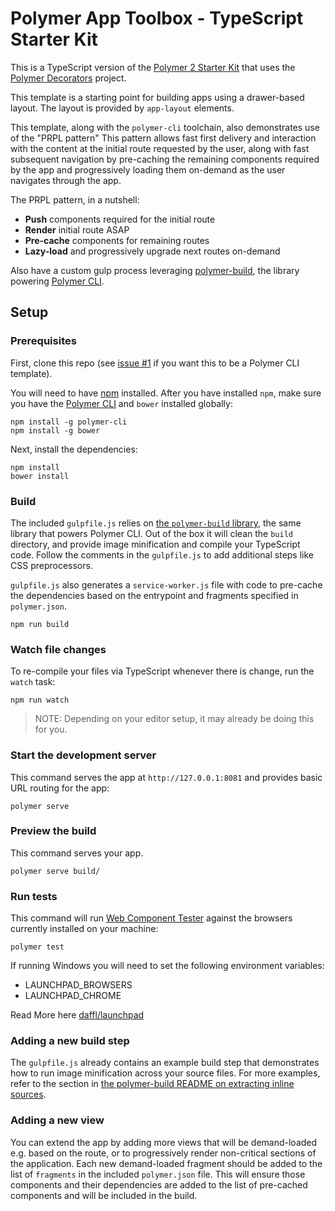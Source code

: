 # Polymer App Toolbox - TypeScript Starter Kit

This is a TypeScript version of the [Polymer 2 Starter Kit](https://github.com/PolymerElements/polymer-starter-kit) that uses the [Polymer Decorators](https://github.com/Polymer/polymer-decorators) project.

This template is a starting point for building apps using a drawer-based
layout. The layout is provided by `app-layout` elements.

This template, along with the `polymer-cli` toolchain, also demonstrates use
of the "PRPL pattern" This pattern allows fast first delivery and interaction with
the content at the initial route requested by the user, along with fast subsequent
navigation by pre-caching the remaining components required by the app and
progressively loading them on-demand as the user navigates through the app.

The PRPL pattern, in a nutshell:

* **Push** components required for the initial route
* **Render** initial route ASAP
* **Pre-cache** components for remaining routes
* **Lazy-load** and progressively upgrade next routes on-demand

Also have a custom gulp process leveraging [polymer-build](https://github.com/Polymer/polymer-build),
the library powering [Polymer CLI](https://github.com/Polymer/polymer-cli).

## Setup

### Prerequisites

First, clone this repo (see [issue #1](https://github.com/virtua-tech/polymer-typescript-starter-kit/issues/1) 
if you want this to be a Polymer CLI template).

You will need to have [npm](https://www.npmjs.com/) installed. After you have installed `npm`, make sure you have the 
[Polymer CLI](https://github.com/Polymer/polymer-cli) and `bower` installed globally:

    npm install -g polymer-cli
    npm install -g bower

Next, install the dependencies:

    npm install
    bower install 

### Build

The included `gulpfile.js` relies on [the `polymer-build` library](https://github.com/Polymer/polymer-build),
the same library that powers Polymer CLI. Out of the box it will clean the
`build` directory, and provide image minification and compile your TypeScript code. Follow the comments in the
`gulpfile.js` to add additional steps like CSS preprocessors.

`gulpfile.js` also generates a `service-worker.js` file with code to pre-cache
the dependencies based on the entrypoint and fragments specified in
`polymer.json`.

    npm run build

### Watch file changes

To re-compile your files via TypeScript whenever there is change, run the `watch` task:

    npm run watch
    
> NOTE: Depending on your editor setup, it may already be doing this for you.

### Start the development server

This command serves the app at `http://127.0.0.1:8081` and provides basic URL
routing for the app:

    polymer serve
    
### Preview the build

This command serves your app.

    polymer serve build/

### Run tests

This command will run [Web Component Tester](https://github.com/Polymer/web-component-tester)
against the browsers currently installed on your machine:

    polymer test

If running Windows you will need to set the following environment variables:

- LAUNCHPAD_BROWSERS
- LAUNCHPAD_CHROME

Read More here [daffl/launchpad](https://github.com/daffl/launchpad#environment-variables-impacting-local-browsers-detection)

### Adding a new build step

The `gulpfile.js` already contains an example build step that demonstrates how
to run image minification across your source files. For more examples, refer to
the section in [the polymer-build README on extracting inline sources](https://github.com/Polymer/polymer-build#extracting-inlined-cssjs).

### Adding a new view

You can extend the app by adding more views that will be demand-loaded
e.g. based on the route, or to progressively render non-critical sections of the
application. Each new demand-loaded fragment should be added to the list of
`fragments` in the included `polymer.json` file. This will ensure those
components and their dependencies are added to the list of pre-cached components
and will be included in the build.
